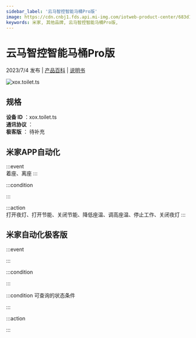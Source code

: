 ```yaml
---
sidebar_label: '云马智控智能马桶Pro版'
image: https://cdn.cnbj1.fds.api.mi-img.com/iotweb-product-center/683d1ba3dc8736d3aa511e1d007fc313_1685333625940.png?GalaxyAccessKeyId=AKVGLQWBOVIRQ3XLEW&Expires=9223372036854775807&Signature=Qij+HB6KMh/JwlwrXcilEgLuW50=
keywords: 米家, 其他品牌, 云马智控智能马桶Pro版, 
---
```

# 云马智控智能马桶Pro版

2023/7/4 发布 | [产品百科](https://home.mi.com/webapp/content/baike/product/index.html?model=xox.toilet.ts/) | [说明书](https://home.mi.com/views/introduction.html?model=xox.toilet.ts&region=cn)

![xox.toilet.ts](https://cdn.cnbj1.fds.api.mi-img.com/iotweb-product-center/683d1ba3dc8736d3aa511e1d007fc313_1685333625940.png?GalaxyAccessKeyId=AKVGLQWBOVIRQ3XLEW&Expires=9223372036854775807&Signature=Qij+HB6KMh/JwlwrXcilEgLuW50=)

## 规格  
> 
**设备 ID** ：xox.toilet.ts  
**通讯协议** ：  
**极客版**  ： 待补充 


## 米家APP自动化  

:::event  
着座、离座
:::

:::condition  

:::

:::action   
打开夜灯、打开节能、关闭节能、降低座温、调高座温、停止工作、关闭夜灯
:::

## 米家自动化极客版  

:::event  

:::

:::condition  

:::

:::condition 可查询的状态条件  

:::

:::action  

:::

        
